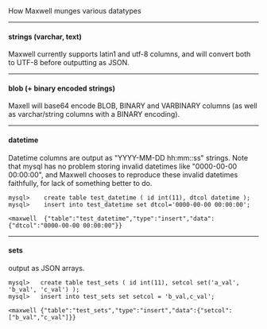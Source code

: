 <div class="content-title">How Maxwell munges various datatypes</div>

***

#### strings (varchar, text)

Maxwell currently supports latin1 and utf-8 columns, and will convert both to UTF-8 before outputting as JSON.

***

#### blob (+ binary encoded strings)

Maxell will base64 encode BLOB, BINARY and VARBINARY columns (as well as varchar/string columns with a BINARY encoding).

***

#### datetime

Datetime columns are output as "YYYY-MM-DD hh:mm::ss" strings.  Note that mysql
has no problem storing invalid datetimes like "0000-00-00 00:00:00", and
Maxwell chooses to reproduce these invalid datetimes faithfully,
for lack of something better to do.


```
mysql>    create table test_datetime ( id int(11), dtcol datetime );
mysql>    insert into test_datetime set dtcol='0000-00-00 00:00:00';

<maxwell  {"table":"test_datetime","type":"insert","data":{"dtcol":"0000-00-00 00:00:00"}}
```

***

#### sets

output as JSON arrays.

```
mysql>   create table test_sets ( id int(11), setcol set('a_val', 'b_val', 'c_val') );
mysql>   insert into test_sets set setcol = 'b_val,c_val';

<maxwell {"table":"test_sets","type":"insert","data":{"setcol":["b_val","c_val"]}}
```


